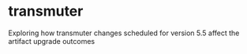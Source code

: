 # transmuter
Exploring how transmuter changes scheduled for version 5.5 affect the artifact upgrade outcomes

